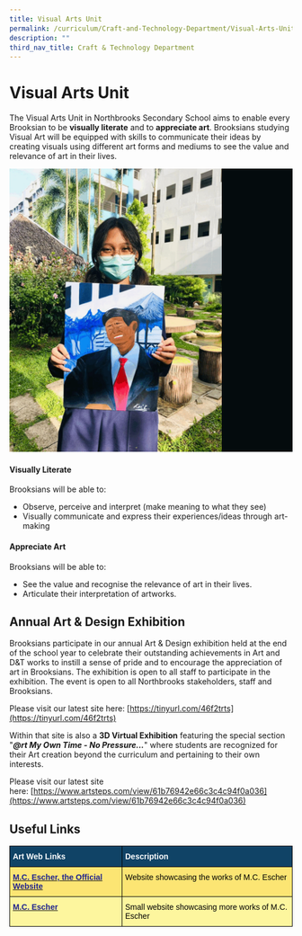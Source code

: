 ```yaml
---
title: Visual Arts Unit
permalink: /curriculum/Craft-and-Technology-Department/Visual-Arts-Unit/permalink/
description: ""
third_nav_title: Craft & Technology Department
---
```

Visual Arts Unit
================

The Visual Arts Unit in Northbrooks Secondary School aims to enable every Brooksian to be **visually literate** and to **appreciate art**. Brooksians studying Visual Art will be equipped with skills to communicate their ideas by creating visuals using different art forms and mediums to see the value and relevance of art in their lives.



![](/images/visualarts.gif)

#### **Visually Literate**

Brooksians will be able to:

*   Observe, perceive and interpret (make meaning to what they see)
*   Visually communicate and express their experiences/ideas through art-making

#### **Appreciate Art**

Brooksians will be able to:

*   See the value and recognise the relevance of art in their lives.
*   Articulate their interpretation of artworks.



**Annual Art & Design Exhibition**
----------------------------------

Brooksians participate in our annual Art & Design exhibition held at the end of the school year to celebrate their outstanding achievements in Art and D&T works to instill a sense of pride and to encourage the appreciation of art in Brooksians. The exhibition is open to all staff to participate in the exhibition. The event is open to all Northbrooks stakeholders, staff and Brooksians.

Please visit our latest site here: [https://tinyurl.com/46f2trts](https://tinyurl.com/46f2trts)

Within that site is also a **3D Virtual Exhibition** featuring the special section "**_@rt My Own Time - No Pressure..._**" where students are recognized for their Art creation beyond the curriculum and pertaining to their own interests.

Please visit our latest site here: [https://www.artsteps.com/view/61b76942e66c3c4c94f0a036](https://www.artsteps.com/view/61b76942e66c3c4c94f0a036)
## Useful Links





<style type="text/css">
.tg  {border-collapse:collapse;border-spacing:0;}
.tg td{border-color:black;border-style:solid;border-width:1px;font-family:Arial, sans-serif;font-size:14px;
  overflow:hidden;padding:10px 5px;word-break:normal;}
.tg th{border-color:black;border-style:solid;border-width:1px;font-family:Arial, sans-serif;font-size:14px;
  font-weight:normal;overflow:hidden;padding:10px 5px;word-break:normal;}
.tg .tg-gmrv{background-color:#FCE573;text-align:left;vertical-align:top}
.tg .tg-m96i{background-color:#FDF69E;text-align:left;vertical-align:top}
.tg .tg-1vm2{background-color:#FCE573;color:#20248D;font-weight:bold;text-align:left;vertical-align:top}
.tg .tg-un07{background-color:#104366;color:#FFF;font-weight:bold;text-align:left;vertical-align:top}
.tg .tg-9n0n{background-color:#FDF69E;color:#20248D;font-weight:bold;text-align:left;vertical-align:top}
</style>
<table class="tg">
<thead>
  <tr>
    <th class="tg-un07"><span style="color:#FFF">Art Web Links</span></th>
    <th class="tg-un07"><span style="color:#FFF">Description</span></th>
  </tr>
</thead>
<tbody>
  <tr>
    <td class="tg-1vm2"><a href="https://www.mcescher.com/"><span style="text-decoration:none;color:#20248D">M.C. Escher, the Official Website</span></a></td>
    <td class="tg-gmrv"><span style="color:#000">Website showcasing the works of M.C. Escher</span></td>
  </tr>
  <tr>
    <td class="tg-9n0n"><a href="http://www.etropolis.com/escher/"><span style="text-decoration:none;color:#20248D">M.C. Escher</span></a></td>
    <td class="tg-m96i"><span style="color:#000">Small website showcasing more works of M.C. Escher</span></td>
  </tr>
</tbody>
</table>